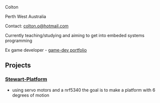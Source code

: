 Colton

Perth West Australia

Contact: colton.o@hotmail.com

Currently teaching/studying and aiming to get into embeded systems programming

Ex game developer - [game-dev portfolio](https://www.coltononderwater.com/)

## Projects
### [Stewart-Platform](https://github.com/colton-o/stewart-platform)
- using servo motors and a nrf5340 the goal is to make a platform with 6 degrees of motion

